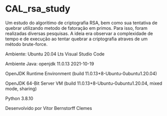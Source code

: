 # CAL_rsa_study
Um estudo do algoritimo de criptografia RSA, bem como sua tentativa de quebrar utilizando metodo de fatoração em primos.
Para isso, foram realizadas diversas pesquisas. A ideia era observar a complexidade de tempo e de execução ao tentar
quebrar a criptografia atraves de um método brute-force.


Ambiente:
Ubuntu 20.04 Lts
Visual Studio Code

Ambiente Java:
openjdk 11.0.13 2021-10-19

OpenJDK Runtime Environment (build 11.0.13+8-Ubuntu-0ubuntu1.20.04)

OpenJDK 64-Bit Server VM (build 11.0.13+8-Ubuntu-0ubuntu1.20.04, mixed mode, sharing)

Python 3.8.10

Desenvolvido por Vitor Bernstorff Clemes
